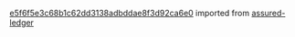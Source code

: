 [e5f6f5e3c68b1c62dd3138adbddae8f3d92ca6e0](https://github.com/insolar/assured-ledger/commit/e5f6f5e3c68b1c62dd3138adbddae8f3d92ca6e0) imported from [assured-ledger](https://github.com/insolar/assured-ledger)
